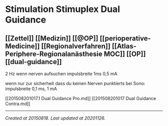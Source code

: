 # Stimulation Stimuplex Dual Guidance
 [[Zettel]] [[Medizin]] [[@OP]] [[perioperative-Medicine]] [[Regionalverfahren]] [[Atlas-Periphere-Regionalanästhesie MOC]] [[OP]] [[dual-guidance]] 
---



2 Hz
wenn nerven aufsuchen impulsbreite 1ms 0,5 mA

wenn nur zur sicherheit dass du keinen Nerven punktierts bei Sono: impulsbreite 0,1 ms, 1 mA

[[201508201017.1 Dual Guidance Pro.md]]
[[201508201017 Dual Guidance Contra.md]]

---

_Created at 20150818._
_Last updated at 20201126._



